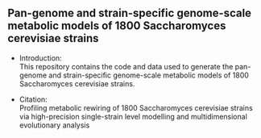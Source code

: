 ## Pan-genome and strain-specific genome-scale metabolic models of 1800 Saccharomyces cerevisiae strains
- Introduction:  
This repository contains the code and data used to generate the pan-genome and strain-specific genome-scale metabolic models of 1800 Saccharomyces cerevisiae strains.


- Citation:    
Profiling metabolic rewiring of 1800 Saccharomyces cerevisiae strains via high-precision single-strain level modelling and multidimensional evolutionary analysis
